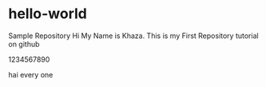# hello-world
Sample Repository
Hi My Name is Khaza. This is my First Repository tutorial on github

1234567890

hai every one
